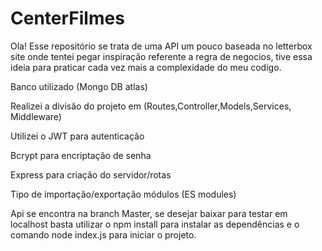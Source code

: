 # CenterFilmes

Ola! Esse repositório se trata de uma API um pouco baseada no letterbox site onde tentei pegar inspiração referente a regra de negocios, tive essa ideia para praticar cada vez mais a complexidade do meu codigo.


Banco utilizado (Mongo DB atlas)

Realizei a divisão do projeto em (Routes,Controller,Models,Services, Middleware)

Utilizei o JWT para autenticação

Bcrypt para encriptação de senha

Express para criação do servidor/rotas

Tipo de importação/exportação módulos (ES modules)



Api se encontra na branch Master, se desejar baixar para testar em localhost basta utilizar o npm install para instalar as dependências e o comando node index.js para iniciar o projeto.

